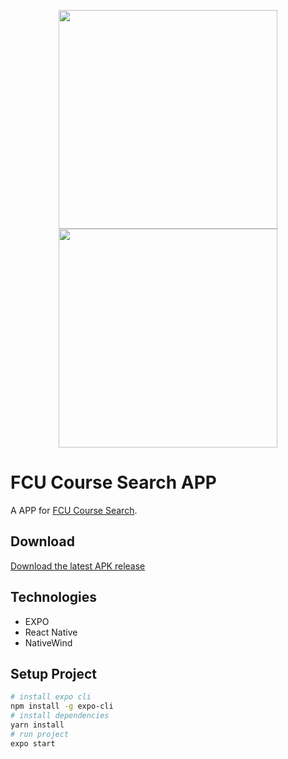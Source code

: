 <p align="center">
  <img src="https://user-images.githubusercontent.com/92412722/215243095-db310068-f55a-405e-a808-e036bf570812.png" style="width:350px;"/>
  <img src="https://user-images.githubusercontent.com/92412722/215246631-023e1c19-449a-4ff7-9e65-3fdd4acb85c5.png" style="width:350px;"/>
</p>

# FCU Course Search APP

A APP for [FCU Course Search](https://github.com/ridemountainpig/fcu-course-search).

## Download

[Download the latest APK release](https://github.com/ridemountainpig/fcu-course-search-app/releases/download/v1.0.1/fcu-course-search-app.zip)

## Technologies

-   EXPO
-   React Native
-   NativeWind

## Setup Project

```bash
# install expo cli
npm install -g expo-cli
# install dependencies
yarn install
# run project
expo start
```
